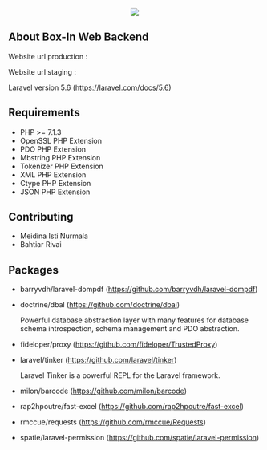 <p align="center"><img src="http://box-in.com/src/assets/img/logo/box-in-1-color.png"></p>

## About Box-In Web Backend

Website url production :

Website url staging :

Laravel version 5.6 (https://laravel.com/docs/5.6)


## Requirements
- PHP >= 7.1.3
- OpenSSL PHP Extension
- PDO PHP Extension
- Mbstring PHP Extension
- Tokenizer PHP Extension
- XML PHP Extension
- Ctype PHP Extension
- JSON PHP Extension


## Contributing
- Meidina Isti Nurmala
- Bahtiar Rivai

## Packages
- barryvdh/laravel-dompdf (https://github.com/barryvdh/laravel-dompdf)

- doctrine/dbal (https://github.com/doctrine/dbal)

    Powerful database abstraction layer with many features for database schema introspection, schema management and PDO abstraction.

- fideloper/proxy (https://github.com/fideloper/TrustedProxy)

- laravel/tinker (https://github.com/laravel/tinker)

    Laravel Tinker is a powerful REPL for the Laravel framework.

- milon/barcode (https://github.com/milon/barcode)

- rap2hpoutre/fast-excel (https://github.com/rap2hpoutre/fast-excel)

- rmccue/requests (https://github.com/rmccue/Requests)

- spatie/laravel-permission (https://github.com/spatie/laravel-permission)
